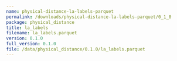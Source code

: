 ```yaml
---
name: physical-distance-la-labels-parquet
permalink: /downloads/physical-distance-la-labels-parquet/0_1_0
package: physical_distance
title: la_labels
filename: la_labels.parquet
version: 0.1.0
full_version: 0.1.0
file: /data/physical_distance/0.1.0/la_labels.parquet
---
```

